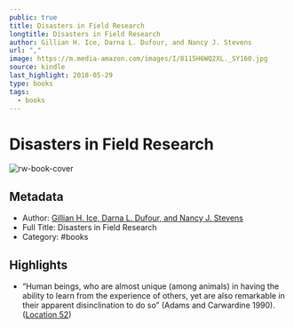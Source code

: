 ```yaml
---
public: true
title: Disasters in Field Research
longtitle: Disasters in Field Research
author: Gillian H. Ice, Darna L. Dufour, and Nancy J. Stevens
url: ","
image: https://m.media-amazon.com/images/I/8115H6WQ2XL._SY160.jpg
source: kindle
last_highlight: 2018-05-29
type: books
tags:
  - books
---
```

# Disasters in Field Research

![rw-book-cover](https://m.media-amazon.com/images/I/8115H6WQ2XL._SY160.jpg)

## Metadata
- Author: [Gillian H. Ice, Darna L. Dufour, and Nancy J. Stevens](Gillian%20H.%20Ice,%20Darna%20L.%20Dufour,%20and%20Nancy%20J.%20Stevens.md)
- Full Title: Disasters in Field Research
- Category: #books

## Highlights
- “Human beings, who are almost unique (among animals) in having the ability to learn from the experience of others, yet are also remarkable in their apparent disinclination to do so” (Adams and Carwardine 1990). ([Location 52](https://readwise.io/to_kindle?action=open&asin=B00SPNHBI8&location=52))
